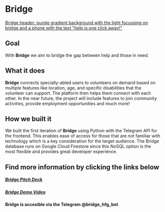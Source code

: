# Bridge
[Bridge header: purple gradient background with the light focussing on bridge and a phone with the text "help is one click away!"](./header.jpeg)
## Goal
With **Bridge** we aim to bridge the gap between help and those in need.

## What it does
**Bridge** connects specially-abled users to volunteers on demand based on multiple features like location, age, and specific disabilities that the volunteer can support. The platform then helps them connect with each other. In the near future, the project will include features to join community activities, provide employment opportunities and much more!

## How we built it
We built the first iteration of **Bridge** using Python with the Telegram API for the frontend. This enables ease of access for those that are not familiar with technology which is a key consideration for the target audience. The Bridge database runs on Google Cloud Firestore since this NoSQL option is the most flexible and provides great developer experience.

## Find more information by clicking the links below
##### [Bridge Pitch Deck](https://docs.google.com/presentation/d/107xip4P_l4sM-WGPaFgapMow7FoeQhwocL4ZdVeiVMM/edit?usp=sharing)
##### [Bridge Demo Video](gg.gg)
#### Bridge is accesible via the Telegram @bridge_hfg_bot
